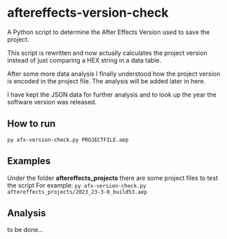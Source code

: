 # aftereffects-version-check

A Python script to determine the After Effects Version used to save the project.

This script is rewritten and now actually calculates the project version instead of just comparing a HEX string in a data table.

After some more data analysis I finally understood how the project version is encoded in the project file. The analysis will be added later in here.

I have kept the JSON data for further analysis and to look up the year the software version was released. 

## How to run

`py afx-version-check.py PROJECTFILE.aep`

## Examples

Under the folder **aftereffects_projects** there are some project files to test the script
For example: `py afx-version-check.py aftereffects_projects/2023_23-3-0_build53.aep`

## Analysis

to be done...